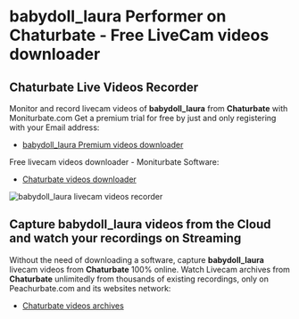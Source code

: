 # babydoll_laura Performer on Chaturbate - Free LiveCam videos downloader

## Chaturbate Live Videos Recorder

Monitor and record livecam videos of **babydoll_laura** from **Chaturbate** with Moniturbate.com
Get a premium trial for free by just and only registering with your Email address:
* [babydoll_laura Premium videos downloader](https://moniturbate.com/request-demo-licence-key.html)

Free livecam videos downloader - Moniturbate Software:
* [Chaturbate videos downloader](https://moniturbate.com/moniturbate-download-software.html)

![babydoll_laura livecam videos recorder](https://peachurnet.com/templates/moniturbate-software.png)


## Capture babydoll_laura videos from the Cloud and watch your recordings on Streaming

Without the need of downloading a software, capture **babydoll_laura** livecam videos from **Chaturbate** 100% online.
Watch Livecam archives from **Chaturbate** unlimitedly from thousands of existing recordings, only on Peachurbate.com and its websites network:
* [Chaturbate videos archives](https://peachurnet.com/)